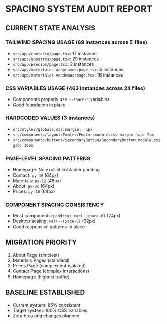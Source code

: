 # SPACING SYSTEM AUDIT REPORT

## CURRENT STATE ANALYSIS

### TAILWIND SPACING USAGE (69 instances across 5 files)
- `src/app/contacto/page.tsx`: 17 instances
- `src/app/nosotros/page.tsx`: 29 instances  
- `src/app/precios/page.tsx`: 2 instances
- `src/app/materiales-aceptamos/page.tsx`: 5 instances
- `src/app/materiales-vendemos/page.tsx`: 16 instances

### CSS VARIABLES USAGE (463 instances across 24 files)
- Components properly use `--space-*` variables
- Good foundation in place

### HARDCODED VALUES (3 instances)
- `src/styles/globals.css`: `margin: -1px`
- `src/components/layout/Footer/Footer.module.css`: `margin-top: 2px`
- `src/components/buttons/SecondaryButton/SecondaryButton.module.css`: `gap: 10px`

### PAGE-LEVEL SPACING PATTERNS
- Homepage: No explicit container padding
- Contact: `py-16` (64px)
- Materials: `py-12` (48px) 
- About: `py-16` (64px)
- Prices: `py-16` (64px)

### COMPONENT SPACING CONSISTENCY
- Most components: `padding: var(--space-6)` (24px)
- Desktop scaling: `var(--space-8)` (32px)
- Good responsive patterns in place

## MIGRATION PRIORITY
1. About Page (simplest)
2. Materials Pages (standard)
3. Prices Page (complex but isolated)
4. Contact Page (complex interactions)
5. Homepage (highest traffic)

## BASELINE ESTABLISHED
- Current system: 85% consistent
- Target system: 100% CSS variables
- Zero breaking changes planned
